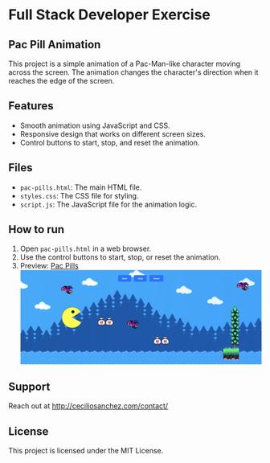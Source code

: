 # Full Stack Developer Exercise

## Pac Pill Animation

This project is a simple animation of a Pac-Man-like character moving across the screen. The animation changes the character's direction when it reaches the edge of the screen.

## Features

- Smooth animation using JavaScript and CSS.
- Responsive design that works on different screen sizes.
- Control buttons to start, stop, and reset the animation.

## Files

- `pac-pills.html`: The main HTML file.
- `styles.css`: The CSS file for styling.
- `script.js`: The JavaScript file for the animation logic.

## How to run

1. Open `pac-pills.html` in a web browser.
2. Use the control buttons to start, stop, or reset the animation.
3. Preview: <a href="https://ceciliosanchez.com/github/xpro/pac_pills/pac-pills.html" target="_blank">Pac Pills![Animation Screenshot](img/screenshot.png)</a>

## Support

Reach out at http://ceciliosanchez.com/contact/

## License

This project is licensed under the MIT License.
